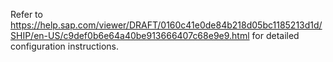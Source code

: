 Refer to https://help.sap.com/viewer/DRAFT/0160c41e0de84b218d05bc1185213d1d/SHIP/en-US/c9def0b6e64a40be913666407c68e9e9.html for detailed configuration instructions.
